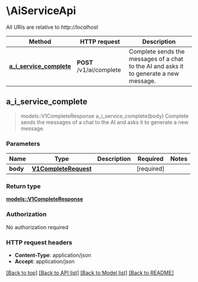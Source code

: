 # \AiServiceApi

All URIs are relative to *http://localhost*

Method | HTTP request | Description
------------- | ------------- | -------------
[**a_i_service_complete**](AiServiceApi.md#a_i_service_complete) | **POST** /v1/ai/complete | Complete sends the messages of a chat to the AI and asks it to generate a new message.



## a_i_service_complete

> models::V1CompleteResponse a_i_service_complete(body)
Complete sends the messages of a chat to the AI and asks it to generate a new message.

### Parameters


Name | Type | Description  | Required | Notes
------------- | ------------- | ------------- | ------------- | -------------
**body** | [**V1CompleteRequest**](V1CompleteRequest.md) |  | [required] |

### Return type

[**models::V1CompleteResponse**](v1CompleteResponse.md)

### Authorization

No authorization required

### HTTP request headers

- **Content-Type**: application/json
- **Accept**: application/json

[[Back to top]](#) [[Back to API list]](../README.md#documentation-for-api-endpoints) [[Back to Model list]](../README.md#documentation-for-models) [[Back to README]](../README.md)

